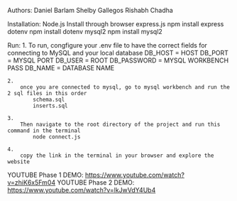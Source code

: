 Authors:
    Daniel Barlam
    Shelby Gallegos
    Rishabh Chadha

Installation:
    Node.js     Install through browser
    express.js  npm install express
    dotenv      npm install dotenv
    mysql2      npm install mysql2
    
Run:
    1.
        To run, congfigure your .env file to have the correct fields
        for connecting to MySQL and your local database
        DB_HOST = HOST
        DB_PORT = MYSQL PORT
        DB_USER = ROOT
        DB_PASSWORD = MYSQL WORKBENCH PASS
        DB_NAME = DATABASE NAME

    2.
        once you are connected to mysql, go to mysql workbench and run the 2 sql files in this order
            schema.sql
            inserts.sql
    
    3.
        Then navigate to the root directory of the project and run this command in the terminal
            node connect.js

    4.
        copy the link in the terminal in your browser and explore the website

YOUTUBE Phase 1 DEMO: https://www.youtube.com/watch?v=zhiK6x5Fm04
YOUTUBE Phase 2 DEMO: https://www.youtube.com/watch?v=lkJwVdY4Ub4